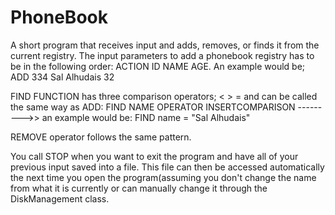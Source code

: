 # PhoneBook

A short program that receives input and adds, removes, or finds it from the current registry. 
The input parameters to add a phonebook registry has to be in the following order: ACTION ID NAME AGE. An example would be; ADD 334 Sal Alhudais 32

FIND FUNCTION has three comparison operators; < > = and can be called the same way as ADD: FIND NAME OPERATOR INSERTCOMPARISON --------->> an example would be: FIND name = "Sal Alhudais"

REMOVE operator follows the same pattern. 

You call STOP when you want to exit the program and have all of your previous input saved into a file. This file can then be accessed automatically the next time you open the program(assuming you don't change the name from what it is currently or can manually change it through the DiskManagement class.
